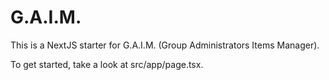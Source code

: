 # G.A.I.M.

This is a NextJS starter for G.A.I.M. (Group Administrators Items Manager).

To get started, take a look at src/app/page.tsx.
